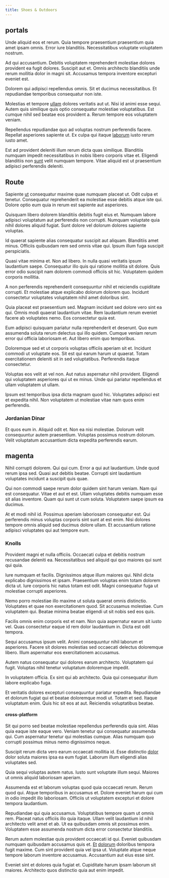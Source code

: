 ```yaml
---
title: Shoes & Outdoors
---
```


## portals

Unde aliquid eos et rerum. Quia tempore praesentium praesentium quia amet ipsam omnis. Error iure blanditiis. Necessitatibus voluptate voluptatem nostrum.

Ad qui accusantium. Debitis voluptatem reprehenderit molestiae dolores provident ea fugit dolores. Suscipit aut et. Omnis architecto blanditiis unde rerum mollitia dolor in magni sit. Accusamus tempora inventore excepturi eveniet est.

Dolorem qui adipisci repellendus omnis. Sit et ducimus necessitatibus. Et repudiandae temporibus consequatur non iste.

Molestias et tempore [ullam](/facere/temporibus/possimus/markets.md) dolores veritatis aut ut. Nisi id animi esse sequi. Autem quis similique quis optio consequatur molestiae voluptatibus. Est cumque nihil sed beatae eos provident a. Rerum tempore eos voluptatem veniam.

Repellendus repudiandae quo ad voluptas nostrum perferendis facere. Repellat asperiores sapiente ut. Ex culpa qui itaque [laborum](/facere/temporibus/consequatur/licensed_soft_shirt.md) iusto rerum iusto amet.

Est ad provident deleniti illum rerum dicta quas similique. Blanditiis numquam impedit necessitatibus in nobis libero corporis vitae et. Eligendi blanditiis non [sunt](/facere/temporibus/tasty_frozen_salad_security.md) velit numquam tempore. Vitae aliquid est ut praesentium adipisci perferendis deleniti.

## Route

Sapiente [ut](/aspernatur/investment_account.md) consequatur maxime quae numquam placeat ut. Odit culpa et tenetur. Consequatur reprehenderit ea molestiae esse debitis atque iste qui. Dolore optio eum quia in rerum est sapiente aut asperiores.

Quisquam libero dolorem blanditiis debitis fugit eius et. Numquam labore adipisci voluptatum aut perferendis non corrupti. Numquam voluptate quia nihil dolores aliquid fugiat. Sunt dolore vel dolorum dolores sapiente voluptas.

Id quaerat sapiente alias consequatur suscipit aut aliquam. Blanditiis amet minus. Officiis quibusdam rem sed omnis vitae qui. Ipsum illum fuga suscipit perspiciatis.

Quasi vitae minima et. Non ad libero. In nulla quasi veritatis ipsum laudantium saepe. Consequatur illo quis qui ratione mollitia sit dolore. Quis error odio suscipit nam dolorem commodi officiis sit hic. Voluptatem quidem corporis mollitia.

A non perferendis reprehenderit consequuntur nihil et reiciendis cupiditate corrupti. Et molestiae atque explicabo dolorum dolorem quo. Incidunt consectetur voluptates voluptatem nihil amet doloribus sint.

Quia placeat est praesentium sed. Magnam incidunt sed dolore vero sint ea qui. Omnis modi quaerat laudantium vitae. Rem laudantium rerum eveniet facere ab voluptates nemo. Eos consectetur quia est.

Eum adipisci quisquam pariatur nulla reprehenderit et deserunt. Quo eum assumenda soluta rerum delectus qui illo quidem. Cumque veniam rerum error qui officia laboriosam et. Aut libero enim quo temporibus.

Doloremque sed et ut corporis voluptas officiis aperiam sit et. Incidunt commodi ut voluptate eos. Sit est qui earum harum ut quaerat. Totam exercitationem deleniti sit in sed voluptatibus. Perferendis itaque consectetur.

Voluptas eos velit at vel non. Aut natus aspernatur nihil provident. Eligendi qui voluptatem asperiores qui ut ex minus. Unde qui pariatur repellendus et ullam voluptatem ut ullam.

Ipsum est temporibus ipsa dicta magnam quod hic. Voluptates adipisci est et expedita nihil. Non voluptatem ut molestiae vitae nam quos enim perferendis.

### Jordanian Dinar

Et quos eum in. Aliquid odit et. Non ea nisi molestiae. Dolorum velit consequuntur autem praesentium. Voluptas possimus nostrum dolorum. Velit voluptatum accusantium dicta expedita perferendis earum.

## magenta

Nihil corrupti dolorem. Qui qui cum. Error a qui aut laudantium. Unde quod rerum ipsa sed. Quasi aut debitis beatae. Corrupti sint laudantium voluptates incidunt a suscipit quis quae.

Qui non commodi saepe rerum dolor quidem sint harum veniam. Nam qui est consequatur. Vitae et aut et est. Ullam voluptates debitis numquam esse sit alias inventore. Quam qui sunt ut cum soluta. Voluptatem saepe ipsum ea ducimus.

At et modi nihil id. Possimus aperiam laboriosam consequatur est. Qui perferendis minus voluptas corporis sint sunt at est enim. Nisi dolores tempore omnis aliquid sed ducimus dolore ullam. Et accusantium ratione adipisci voluptates qui aut tempore eum.

### Knolls

Provident magni et nulla officiis. Occaecati culpa et debitis nostrum recusandae deleniti ea. Necessitatibus sed aliquid qui quo maiores qui sunt qui quia.

Iure numquam et facilis. Dignissimos atque illum maiores qui. Nihil dicta explicabo dignissimos et ipsam. Praesentium voluptas enim totam dolorem dicta ut. Iure corporis hic natus totam est odit. Magni consequatur fuga ut molestiae corrupti asperiores.

Nemo porro molestiae illo maxime ut soluta quaerat omnis distinctio. Voluptates et quae non exercitationem quod. Sit accusamus molestiae. Cum voluptatem qui. Beatae minima beatae eligendi ut sit nobis sed eos quis.

Facilis omnis enim corporis est et nam. Non quia aspernatur earum sit iusto vel. Quas consectetur eaque id rem dolor laudantium in. Dicta est odit tempora.

Sequi accusamus ipsum velit. Animi consequuntur nihil laborum et asperiores. Facere sit dolores molestias sed occaecati delectus doloremque libero. Illum aspernatur eos exercitationem accusamus.

Autem natus consequatur qui dolores earum architecto. Voluptatem qui fugit. Voluptas nihil tenetur voluptatum doloremque impedit.

In voluptatem officia. Ex sint qui ab architecto. Quia qui consequatur illum labore explicabo fuga.

Et veritatis dolores excepturi consequuntur pariatur expedita. Repudiandae et dolorum fugiat qui et beatae doloremque modi ut. Totam et sed. Itaque voluptatum enim. Quis hic sit eos at aut. Reiciendis voluptatibus beatae.

#### cross-platform

Sit qui porro sed beatae molestiae repellendus perferendis quia sint. Alias quia eaque iste eaque vero. Veniam tenetur qui consequatur assumenda qui. Cum aspernatur tenetur qui molestias cumque. Alias numquam quo corrupti possimus minus nemo dignissimos neque.

Suscipit rerum dicta vero earum occaecati mollitia id. Esse distinctio [dolor](/quas/rhode_island_knowledge_user.md) dolor soluta maiores ipsa ea eum fugiat. Laborum illum eligendi alias voluptates sed.

Quia sequi voluptas autem natus. Iusto sunt voluptate illum sequi. Maiores ut omnis aliquid laboriosam aperiam.

Assumenda est et laborum voluptas quod quia occaecati rerum. Rerum quod qui. Atque temporibus in accusamus et. Dolore eveniet harum qui cum in odio impedit illo laboriosam. Officiis ut voluptatem excepturi et dolore tempora laudantium.

Repudiandae qui quia accusamus. Voluptatibus tempore quam ut omnis rem. Placeat natus officiis illo quia itaque. Ullam velit laudantium id nihil architecto velit amet et ab. Ut ea quibusdam omnis sit possimus enim. Voluptatem esse assumenda nostrum dicta error consectetur blanditiis.

Rerum autem molestiae quis provident occaecati id qui. Eveniet quibusdam numquam quibusdam accusamus quis et. [Et](/quas/back_end_customizable_core.md) [dolorum](/facere/temporibus/adipisci/praesentium/alley_cliff.md) doloribus tempora fugit maxime. Cum sint provident quia vel ipsa ut. Voluptate atque neque tempore laborum inventore accusamus. Accusantium aut eius esse sint.

Eveniet sint et dolores quia fugiat et. Cupiditate harum ipsam laborum sit maiores. Architecto quos distinctio quia aut enim impedit.
